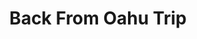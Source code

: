 ---
layout: post
title: Back From Oahu Trip
excerpt: Max and Joyce's trip to Oahu revealed plenty of findings which will affect our next prototype - here is the summary.
# thumbnail-img: /assets/img/proto1-build.png
embed: /assets/pdf/10-29.pdf
---